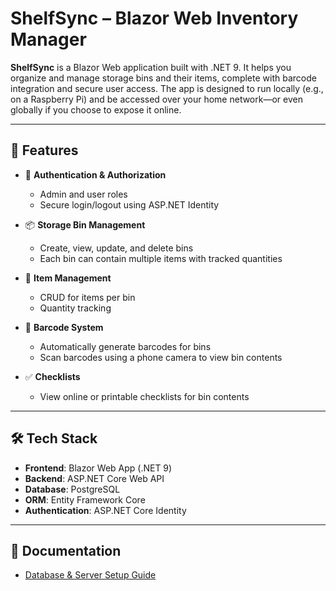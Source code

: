 # ShelfSync – Blazor Web Inventory Manager

**ShelfSync** is a Blazor Web  application built with .NET 9. It helps you organize and manage storage bins and their items, complete with barcode integration and secure user access. The app is designed to run locally (e.g., on a Raspberry Pi) and be accessed over your home network—or even globally if you choose to expose it online.

---

## 🚀 Features

- 🔐 **Authentication & Authorization**
  - Admin and user roles
  - Secure login/logout using ASP.NET Identity

- 📦 **Storage Bin Management**
  - Create, view, update, and delete bins
  - Each bin can contain multiple items with tracked quantities

- 📝 **Item Management**
  - CRUD for items per bin
  - Quantity tracking

- 📇 **Barcode System**
  - Automatically generate barcodes for bins
  - Scan barcodes using a phone camera to view bin contents

- ✅ **Checklists**
  - View online or printable checklists for bin contents



---

## 🛠️ Tech Stack

- **Frontend**: Blazor Web App (.NET 9)
- **Backend**: ASP.NET Core Web API
- **Database**: PostgreSQL
- **ORM**: Entity Framework Core
- **Authentication**: ASP.NET Core Identity



---

## 📖 Documentation

- [Database & Server Setup Guide](ShelfSync/ShelfSyncDatabaseServerSetup.md)
